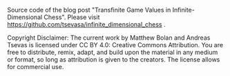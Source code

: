 Source code of the blog post "Transfinite Game Values in Infinite-Dimensional Chess".
Please visit https://github.com/tsevasa/infinite_dimensional_chess .

Copyright Disclaimer: The current work by Matthew Bolan and Andreas Tsevas is licensed under CC BY 4.0: Creative Commons Attribution. You are free to distribute, remix, adapt, and build upon the material in any medium or format, so long as attribution is given to the creators. The license allows for commercial use. 